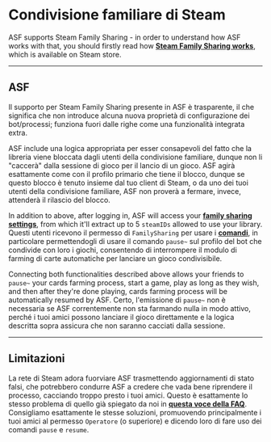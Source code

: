 # Condivisione familiare di Steam

ASF supports Steam Family Sharing - in order to understand how ASF works with that, you should firstly read how **[Steam Family Sharing works](https://store.steampowered.com/promotion/familysharing)**, which is available on Steam store.

---

## ASF

Il supporto per Steam Family Sharing presente in ASF è trasparente, il che significa che non introduce alcuna nuova proprietà di configurazione dei bot/processi; funziona fuori dalle righe come una funzionalità integrata extra.

ASF include una logica appropriata per esser consapevoli del fatto che la libreria viene bloccata dagli utenti della condivisione familiare, dunque non li "caccerà" dalla sessione di gioco per il lancio di un gioco. ASF agirà esattamente come con il profilo primario che tiene il blocco, dunque se questo blocco è tenuto insieme dal tuo client di Steam, o da uno dei tuoi utenti della condivisione familiare, ASF non proverà a fermare, invece, attenderà il rilascio del blocco.

In addition to above, after logging in, ASF will access your **[family sharing settings](https://store.steampowered.com/account/managedevices)**, from which it'll extract up to 5 `steamIDs` allowed to use your library. Questi utenti ricevono il permesso di `FamilySharing` per usare i **[comandi](https://github.com/JustArchiNET/ArchiSteamFarm/wiki/Commands)**, in particolare permettendogli di usare il comando `pause~` sul profilo del bot che condivide con loro i giochi, consentendo di interrompere il modulo di farming di carte automatiche per lanciare un gioco condivisibile.

Connecting both functionalities described above allows your friends to `pause~` your cards farming process, start a game, play as long as they wish, and then after they're done playing, cards farming process will be automatically resumed by ASF. Certo, l'emissione di `pause~` non è necessaria se ASF correntemente non sta farmando nulla in modo attivo, perché i tuoi amici possono lanciare il gioco direttamente e la logica descritta sopra assicura che non saranno cacciati dalla sessione.

---

## Limitazioni

La rete di Steam adora fuorviare ASF trasmettendo aggiornamenti di stato falsi, che potrebbero condurre ASF a credere che vada bene riprendere il processo, cacciando troppo presto i tuoi amici. Questo è esattamente lo stesso problema di quello già spiegato da noi in **[questa voce della FAQ](https://github.com/JustArchiNET/ArchiSteamFarm/wiki/FAQ#asf-is-kicking-my-steam-client-session-while-im-playing--this-account-is-logged-on-another-pc)**. Consigliamo esattamente le stesse soluzioni, promuovendo principalmente i tuoi amici al permesso `Operatore` (o superiore) e dicendo loro di fare uso dei comandi `pause` e `resume`.